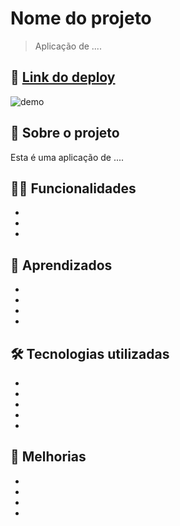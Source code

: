 # Nome do projeto

> Aplicação de ....

## 📲 [Link do deploy]()

![demo]()

## 📑 Sobre o projeto

Esta é uma aplicação de ....

## ✍🏻 Funcionalidades

- 
- 
- 

## 🧠 Aprendizados

- 
- 
- 
- 

## 🛠 Tecnologias utilizadas

- 
-
-
-
-

## 📆 Melhorias

-
-
-
-
